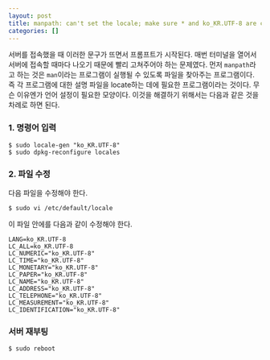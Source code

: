 ```yaml
---
layout: post
title: manpath: can't set the locale; make sure * and ko_KR.UTF-8 are correct
categories: []
---
```


서버를 접속했을 때 이러한 문구가 뜨면서 프롬프트가 시작된다. 매번 터미널을 열어서 서버에 접속할 때마다 나오기 때문에 빨리 고쳐주어야 하는 문제였다. 먼저 `manpath`라고 하는 것은 `man`이라는 프로그램이 실행될 수 있도록 파일을 찾아주는 프로그램이다. 즉 각 프로그램에 대한 설명 파일을 locate하는 데에 필요한 프로그램이라는 것이다. 무슨 이유엔가 언어 설정이 필요한 모양이다. 이것을 해결하기 위해서는 다음과 같은 것을 차례로 하면 된다.

### 1. 명령어 입력

```
$ sudo locale-gen "ko_KR.UTF-8"
$ sudo dpkg-reconfigure locales
```

### 2. 파일 수정

다음 파일을 수정해야 한다.

```
$ sudo vi /etc/default/locale
```

이 파일 안에를 다음과 같이 수정해야 한다.

```
LANG=ko_KR.UTF-8
LC_ALL=ko_KR.UTF-8
LC_NUMERIC="ko_KR.UTF-8"
LC_TIME="ko_KR.UTF-8"
LC_MONETARY="ko_KR.UTF-8"
LC_PAPER="ko_KR.UTF-8"
LC_NAME="ko_KR.UTF-8"
LC_ADDRESS="ko_KR.UTF-8"
LC_TELEPHONE="ko_KR.UTF-8"
LC_MEASUREMENT="ko_KR.UTF-8"
LC_IDENTIFICATION="ko_KR.UTF-8"
```

### 서버 재부팅
```
$ sudo reboot
```
